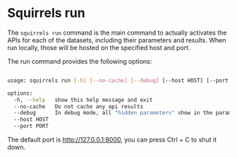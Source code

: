 # Squirrels run

The `squirrels run` command is the main command to actually activates the APIs for each of the datasets, including their parameters and results. When run locally, those will be hosted on the specified host and port.  

The run command provides the following options:

```bash

usage: squirrels run [-h] [--no-cache] [--debug] [--host HOST] [--port PORT]

options:
  -h, --help   show this help message and exit
  --no-cache   Do not cache any api results
  --debug      In debug mode, all "hidden parameters" show in the parameters response
  --host HOST
  --port PORT

```

The default port is http://127.0.0.1:8000, you can press Ctrl + C to shut it down.

